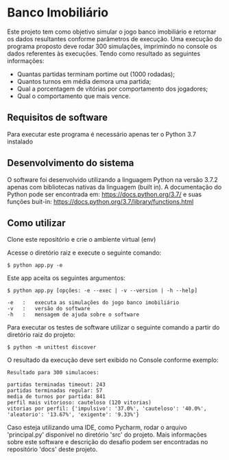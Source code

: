 # Banco Imobiliário

Este projeto tem como objetivo simular o jogo banco imobiliário e retornar os dados resultantes conforme parâmetros de execução.
Uma execução do programa proposto deve rodar 300 simulações, imprimindo no console os dados referentes às execuções. 
Tendo como resultado as seguintes informações:
- Quantas partidas terminam portime out (1000 rodadas);
- Quantos turnos em média demora uma partida;
- Qual a porcentagem de vitórias por comportamento dos jogadores;
- Qual o comportamento que mais vence.

## Requisitos de software

Para executar este programa é necessário apenas ter o Python 3.7 instalado

## Desenvolvimento do sistema

O software foi desenvolvido utilizando a linguagem Python na versão 3.7.2 apenas com bibliotecas nativas da linguagem (built in).
A documentação do Python pode ser encontrada em: https://docs.python.org/3.7/ e suas funções buit-in: https://docs.python.org/3.7/library/functions.html

## Como utilizar

Clone este repositório e crie o ambiente virtual (env)

Acesse o diretório raiz e execute o seguinte comando:
```
$ python app.py -e
```
Este app aceita os seguintes argumentos:
```
$ python app.py [opções: -e --exec | -v --version | -h --help]

-e   :   executa as simulações do jogo banco imobiliário
-v   :   versão do software
-h   :   mensagem de ajuda sobre o software
```
Para executar os testes de software utilizar o seguinte comando a partir do diretório raiz do projeto:
```
$ python -m unittest discover
```
O resultado da execução deve sert exibido no Console conforme exemplo:
```
Resultado para 300 simulacoes:

partidas terminadas timeout: 243
partidas terminadas regular: 57
media de turnos por partida: 841
perfil mais vitorioso: cauteloso (120 vitorias)
vitorias por perfil: {'impulsivo': '37.0%', 'cauteloso': '40.0%', 'aleatorio': '13.67%', 'exigente': '9.33%'}
```
Caso esteja utilizando uma IDE, como Pycharm, rodar o arquivo 'principal.py' disponível no diretório 'src' do projeto.
Mais informações sobre este software e descrição do desafio podem ser encontradas no repositório 'docs' deste projeto.
